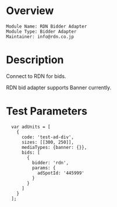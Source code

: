 # Overview

```
Module Name: RDN Bidder Adapter
Module Type: Bidder Adapter
Maintainer: info@rdn.co.jp
```

# Description

Connect to RDN for bids.

RDN bid adapter supports Banner currently.

# Test Parameters

```
  var adUnits = [
    {
      code: 'test-ad-div',
      sizes: [[300, 250]],
      mediaTypes: {banner: {}},
      bids: [
        {
          bidder: 'rdn',
          params: {
            adSpotId: '445999'
          }
        }
      ]
    }
  ];
```
